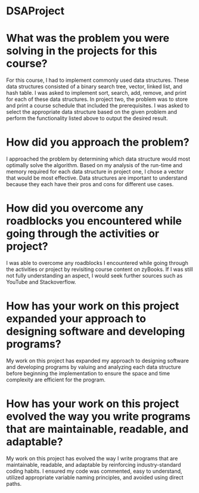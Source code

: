 # DSAProject

# What was the problem you were solving in the projects for this course?

For this course, I had to implement commonly used data structures. These data structures consisted of a binary search tree, vector, linked list, and hash table. I was asked to implement sort, search, add, remove, and print for each of these data structures. In project two, the problem was to store and print a course schedule that included the prerequisites. I was asked to select the appropriate data structure based on the given problem and perform the functionality listed above to output the desired result.

# How did you approach the problem? 

I approached the problem by determining which data structure would most optimally solve the algorithm. Based on my analysis of the run-time and memory required for each data structure in project one, I chose a vector that would be most effective. Data structures are important to understand because they each have their pros and cons for different use cases. 

# How did you overcome any roadblocks you encountered while going through the activities or project?

I was able to overcome any roadblocks I encountered while going through the activities or project by revisiting course content on zyBooks. If I was still not fully understanding an aspect, I would seek further sources such as YouTube and Stackoverflow.

# How has your work on this project expanded your approach to designing software and developing programs?

My work on this project has expanded my approach to designing software and developing programs by valuing and analyzing each data structure before beginning the implementation to ensure the space and time complexity are efficient for the program. 

# How has your work on this project evolved the way you write programs that are maintainable, readable, and adaptable?

My work on this project has evolved the way I write programs that are maintainable, readable, and adaptable by reinforcing industry-standard coding habits. I ensured my code was commented, easy to understand, utilized appropriate variable naming principles, and avoided using direct paths.
